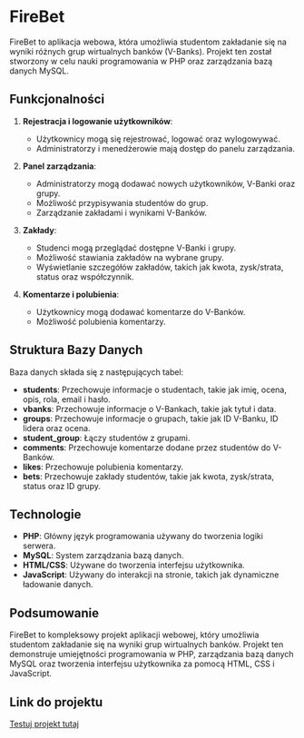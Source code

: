 # FireBet

FireBet to aplikacja webowa, która umożliwia studentom zakładanie się na wyniki różnych grup wirtualnych banków (V-Banks). Projekt ten został stworzony w celu nauki programowania w PHP oraz zarządzania bazą danych MySQL.

## Funkcjonalności

1. **Rejestracja i logowanie użytkowników**:

    - Użytkownicy mogą się rejestrować, logować oraz wylogowywać.
    - Administratorzy i menedżerowie mają dostęp do panelu zarządzania.

2. **Panel zarządzania**:

    - Administratorzy mogą dodawać nowych użytkowników, V-Banki oraz grupy.
    - Możliwość przypisywania studentów do grup.
    - Zarządzanie zakładami i wynikami V-Banków.

3. **Zakłady**:

    - Studenci mogą przeglądać dostępne V-Banki i grupy.
    - Możliwość stawiania zakładów na wybrane grupy.
    - Wyświetlanie szczegółów zakładów, takich jak kwota, zysk/strata, status oraz współczynnik.

4. **Komentarze i polubienia**:
    - Użytkownicy mogą dodawać komentarze do V-Banków.
    - Możliwość polubienia komentarzy.

## Struktura Bazy Danych

Baza danych składa się z następujących tabel:

-   **students**: Przechowuje informacje o studentach, takie jak imię, ocena, opis, rola, email i hasło.
-   **vbanks**: Przechowuje informacje o V-Bankach, takie jak tytuł i data.
-   **groups**: Przechowuje informacje o grupach, takie jak ID V-Banku, ID lidera oraz ocena.
-   **student_group**: Łączy studentów z grupami.
-   **comments**: Przechowuje komentarze dodane przez studentów do V-Banków.
-   **likes**: Przechowuje polubienia komentarzy.
-   **bets**: Przechowuje zakłady studentów, takie jak kwota, zysk/strata, status oraz ID grupy.

## Technologie

-   **PHP**: Główny język programowania używany do tworzenia logiki serwera.
-   **MySQL**: System zarządzania bazą danych.
-   **HTML/CSS**: Używane do tworzenia interfejsu użytkownika.
-   **JavaScript**: Używany do interakcji na stronie, takich jak dynamiczne ładowanie danych.

## Podsumowanie

FireBet to kompleksowy projekt aplikacji webowej, który umożliwia studentom zakładanie się na wyniki grup wirtualnych banków. Projekt ten demonstruje umiejętności programowania w PHP, zarządzania bazą danych MySQL oraz tworzenia interfejsu użytkownika za pomocą HTML, CSS i JavaScript.

## Link do projektu

[Testuj projekt tutaj](http://firegame.pl)
